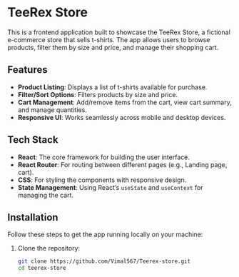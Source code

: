 # TeeRex Store

This is a frontend application built to showcase the TeeRex Store, a fictional e-commerce store that sells t-shirts. The app allows users to browse products, filter them by size and price, and manage their shopping cart.

## Features

- **Product Listing**: Displays a list of t-shirts available for purchase.
- **Filter/Sort Options**: Filters products by size and price.
- **Cart Management**: Add/remove items from the cart, view cart summary, and manage quantities.
- **Responsive UI**: Works seamlessly across mobile and desktop devices.

## Tech Stack

- **React**: The core framework for building the user interface.
- **React Router**: For routing between different pages (e.g., Landing page, cart).
- **CSS**: For styling the components with responsive design.
- **State Management**: Using React’s `useState` and `useContext` for managing the cart.

## Installation

Follow these steps to get the app running locally on your machine:

1. Clone the repository:
   ```bash
   git clone https://github.com/Vimal567/Teerex-store.git
   cd teerex-store
